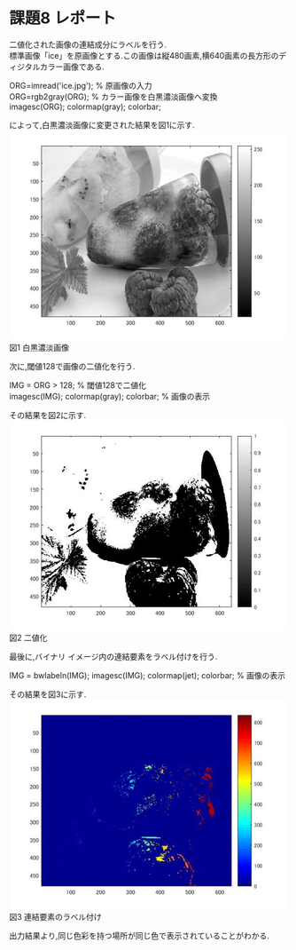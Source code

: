 # 課題8 レポート 

二値化された画像の連結成分にラベルを行う.  
標準画像「ice」を原画像とする.この画像は縦480画素,横640画素の長方形のディジタルカラー画像である.  

ORG=imread('ice.jpg'); % 原画像の入力  
ORG=rgb2gray(ORG); % カラー画像を白黒濃淡画像へ変換  
imagesc(ORG); colormap(gray); colorbar;  

によって,白黒濃淡画像に変更された結果を図1に示す.  
![白黒濃淡画像](https://github.com/MakotoSaito/lecture_image_processing/blob/master/Kekka/kadai08/kadai08_00.jpg?raw=true)  
図1 白黒濃淡画像  


次に,閾値128で画像の二値化を行う. 

IMG = ORG > 128; % 閾値128で二値化  
imagesc(IMG); colormap(gray); colorbar; % 画像の表示  

その結果を図2に示す.  
![二値化](https://github.com/MakotoSaito/lecture_image_processing/blob/master/Kekka/kadai08/kadai08_01.jpg?raw=true)  
図2 二値化  

最後に,バイナリ イメージ内の連結要素をラベル付けを行う.  

IMG = bwlabeln(IMG); 
imagesc(IMG); colormap(jet); colorbar; % 画像の表示  

その結果を図3に示す.  
![連結要素のラベル付け](https://github.com/MakotoSaito/lecture_image_processing/blob/master/Kekka/kadai08/kadai08_02.jpg?raw=true)  
図3 連結要素のラベル付け  

出力結果より,同じ色彩を持つ場所が同じ色で表示されていることがわかる.  
